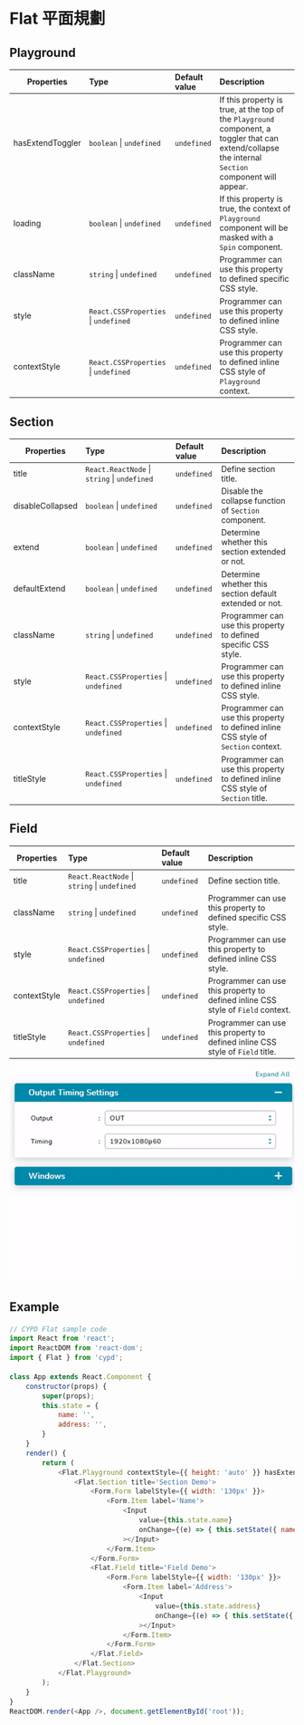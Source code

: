 # Flat 平面規劃

## Playground

Properties      | Type                                              | Default value     | Description
----------------|:--------------------------------------------------|:------------------|:----------------------
hasExtendToggler| `boolean` \| `undefined`                          | `undefined`       | If this property is true, at the top of the `Playground` component, a toggler that can extend/collapse the internal `Section` component will appear.
loading         | `boolean` \| `undefined`                          | `undefined`       | If this property is true, the context of `Playground` component will be masked with a `Spin` component.
className       | `string` \| `undefined`                           | `undefined`       | Programmer can use this property to defined specific CSS style.
style           | `React.CSSProperties` \| `undefined`              | `undefined`       | Programmer can use this property to defined inline CSS style.
contextStyle    | `React.CSSProperties` \| `undefined`              | `undefined`       | Programmer can use this property to defined inline CSS style of `Playground` context.

## Section

Properties      | Type                                              | Default value     | Description
----------------|:--------------------------------------------------|:------------------|:----------------------
title           | `React.ReactNode` \| `string` \| `undefined`      | `undefined`       | Define section title.
disableCollapsed| `boolean` \| `undefined`                          | `undefined`       | Disable the collapse function of `Section` component.
extend          | `boolean` \| `undefined`                          | `undefined`       | Determine whether this section extended or not.
defaultExtend   | `boolean` \| `undefined`                          | `undefined`       | Determine whether this section default extended or not.
className       | `string` \| `undefined`                           | `undefined`       | Programmer can use this property to defined specific CSS style.
style           | `React.CSSProperties` \| `undefined`              | `undefined`       | Programmer can use this property to defined inline CSS style.
contextStyle    | `React.CSSProperties` \| `undefined`              | `undefined`       | Programmer can use this property to defined inline CSS style of `Section` context.
titleStyle      | `React.CSSProperties` \| `undefined`              | `undefined`       | Programmer can use this property to defined inline CSS style of `Section` title.

## Field

Properties      | Type                                              | Default value     | Description
----------------|:--------------------------------------------------|:------------------|:----------------------
title           | `React.ReactNode` \| `string` \| `undefined`      | `undefined`       | Define section title.
className       | `string` \| `undefined`                           | `undefined`       | Programmer can use this property to defined specific CSS style.
style           | `React.CSSProperties` \| `undefined`              | `undefined`       | Programmer can use this property to defined inline CSS style.
contextStyle    | `React.CSSProperties` \| `undefined`              | `undefined`       | Programmer can use this property to defined inline CSS style of `Field` context.
titleStyle      | `React.CSSProperties` \| `undefined`              | `undefined`       | Programmer can use this property to defined inline CSS style of `Field` title.

![](../../image/flat_demo.gif)

## Example

```javascript
// CYPD Flat sample code
import React from 'react';
import ReactDOM from 'react-dom';
import { Flat } from 'cypd';

class App extends React.Component {
    constructor(props) {
        super(props);
        this.state = {
            name: '',
            address: '',
        }
    }
    render() {
        return ( 
            <Flat.Playground contextStyle={{ height: 'auto' }} hasExtendToggler>
                <Flat.Section title='Section Demo'>
                    <Form.Form labelStyle={{ width: '130px' }}>
                        <Form.Item label='Name'>
                            <Input 
                                value={this.state.name} 
                                onChange={(e) => { this.setState({ name: e.target.value }); }}
                            ></Input>
                        </Form.Item>
                    </Form.Form>
                    <Flat.Field title='Field Demo'>
                        <Form.Form labelStyle={{ width: '130px' }}>
                            <Form.Item label='Address'>
                                <Input 
                                    value={this.state.address} 
                                    onChange={(e) => { this.setState({ address: e.target.value }); }}
                                ></Input>
                            </Form.Item>
                        </Form.Form>
                    </Flat.Field>
                </Flat.Section>
            </Flat.Playground>
        );
    }
}
ReactDOM.render(<App />, document.getElementById('root'));
```
